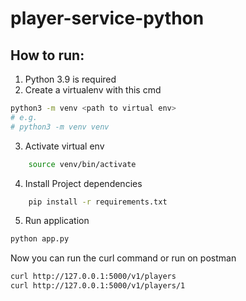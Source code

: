 # player-service-python

## How to run:

1. Python 3.9 is required
2. Create a virtualenv with this cmd

```bash
python3 -m venv <path to virtual env>
# e.g.
# python3 -m venv venv
```

3. Activate virtual env

```bash
    source venv/bin/activate
```

4. Install Project dependencies

```bash
    pip install -r requirements.txt
```

5. Run application

```bash
python app.py
```

Now you can run the curl command or run on postman

```bash
curl http://127.0.0.1:5000/v1/players
curl http://127.0.0.1:5000/v1/players/1
```